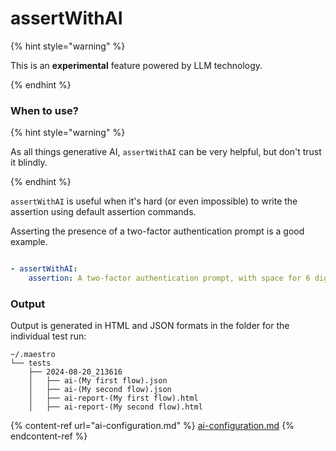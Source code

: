 # assertWithAI

{% hint style="warning" %}

This is an **experimental** feature powered by LLM technology.

{% endhint %}

### When to use?

{% hint style="warning" %}

As all things generative AI, `assertWithAI` can be very helpful, but don't trust
it blindly.

{% endhint %}

`assertWithAI` is useful when it's hard (or even impossible) to write the
assertion using default assertion commands.

Asserting the presence of a two-factor authentication prompt is a good example.

<figure><img src="../.gitbook/assets/uber_2fa.png" alt=""><figcaption></figcaption></figure>

```yaml
- assertWithAI:
    assertion: A two-factor authentication prompt, with space for 6 digits, is visible.
```


### Output

Output is generated in HTML and JSON formats in the folder for the individual
test run:

```
~/.maestro
└── tests
    ├── 2024-08-20_213616
    │   ├── ai-(My first flow).json
    │   ├── ai-(My second flow).json
    │   ├── ai-report-(My first flow).html
    │   ├── ai-report-(My second flow).html
```

{% content-ref url="ai-configuration.md" %}
[ai-configuration.md](ai-configuration.md)
{% endcontent-ref %}

